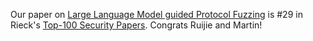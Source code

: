 Our paper on <a href="papers/NDSS24-chatafl.pdf">Large Language Model guided Protocol Fuzzing</a> is #29 in Rieck's <a href="https://web.archive.org/web/20250914193351/https://www.mlsec.org/topnotch/sec_ntop100.html">Top-100 Security Papers</a>. Congrats Ruijie and Martin!
